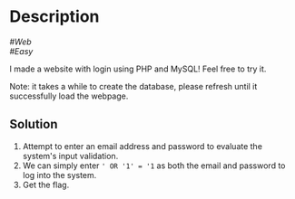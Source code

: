 # Description

_#Web_<br>
_#Easy_<br>

I made a website with login using PHP and MySQL! Feel free to try it.<br>

Note: it takes a while to create the database, please refresh until it successfully load the webpage.

## Solution

1. Attempt to enter an email address and password to evaluate the system's input validation.
2. We can simply enter `' OR '1' = '1` as both the email and password to log into the system.
3. Get the flag.
